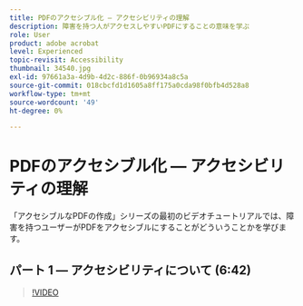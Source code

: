 ```yaml
---
title: PDFのアクセシブル化 — アクセシビリティの理解
description: 障害を持つ人がアクセスしやすいPDFにすることの意味を学ぶ
role: User
product: adobe acrobat
level: Experienced
topic-revisit: Accessibility
thumbnail: 34540.jpg
exl-id: 97661a3a-4d9b-4d2c-886f-0b96934a8c5a
source-git-commit: 018cbcfd1d1605a8ff175a0cda98f0bfb4d528a8
workflow-type: tm+mt
source-wordcount: '49'
ht-degree: 0%

---
```


# PDFのアクセシブル化 — アクセシビリティの理解

「アクセシブルなPDFの作成」シリーズの最初のビデオチュートリアルでは、障害を持つユーザーがPDFをアクセシブルにすることがどういうことかを学びます。

## パート 1 — アクセシビリティについて (6:42)

>[!VIDEO](https://video.tv.adobe.com/v/34540)
